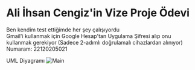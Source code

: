 # Ali İhsan Cengiz'in Vize Proje Ödevi
Ben kendim test ettiğimde her şey çalışıyordu  
Gmail'i kullanmak için Google Hesap'tan Uygulama Şifresi alıp onu kullanmak gerekiyor (Sadece 2-adımlı doğrulamalı cihazlardan alınıyor)  
Numaram: 22120205021

UML Diyagramı
![Main](https://user-images.githubusercontent.com/114666023/230055083-ba322c68-98cd-401b-b99b-c92ffaf6dbdf.png)
